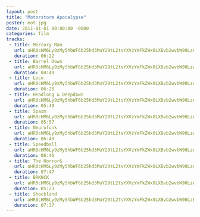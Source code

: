 ```yaml
---
layout: post
title: "Motorstorm Apocalypse"
poster: mot.jpg
date: 2011-01-01 00:00:00 -0800
categories: film
tracks:
 - title: Mercury Man
   url: aHR0cHM6Ly9zMy5hbWF6b25hd3MuY29tL2tsYXVzYmFkZWx0LXBvb2wvbW90LzAxIE1lcmN1cnkgTWFuLm1wMw==
   duration: 06:22
 - title: Barrel Down
   url: aHR0cHM6Ly9zMy5hbWF6b25hd3MuY29tL2tsYXVzYmFkZWx0LXBvb2wvbW90LzAyIEJhcnJlbCBEb3duLm1wMw==
   duration: 04:49
 - title: Loco
   url: aHR0cHM6Ly9zMy5hbWF6b25hd3MuY29tL2tsYXVzYmFkZWx0LXBvb2wvbW90LzAzIExvY28ubXAz
   duration: 06:28
 - title: Headlong & Deepdown
   url: aHR0cHM6Ly9zMy5hbWF6b25hd3MuY29tL2tsYXVzYmFkZWx0LXBvb2wvbW90LzA0IEhlYWRsb25nICYgRGVlcGRvd24ubXAz
   duration: 05:49
 - title: Spazm
   url: aHR0cHM6Ly9zMy5hbWF6b25hd3MuY29tL2tsYXVzYmFkZWx0LXBvb2wvbW90LzA1IFNwYXptLm1wMw==
   duration: 05:57
 - title: Neurofunk
   url: aHR0cHM6Ly9zMy5hbWF6b25hd3MuY29tL2tsYXVzYmFkZWx0LXBvb2wvbW90LzA2IE5ldXJvZnVuay5tcDM=
   duration: 06:40
 - title: Speedball
   url: aHR0cHM6Ly9zMy5hbWF6b25hd3MuY29tL2tsYXVzYmFkZWx0LXBvb2wvbW90LzA3IFNwZWVkYmFsbC5tcDM=
   duration: 06:46
 - title: The Horror&
   url: aHR0cHM6Ly9zMy5hbWF6b25hd3MuY29tL2tsYXVzYmFkZWx0LXBvb2wvbW90LzA4IFRoZSBIb3Jyb3ImLm1wMw==
   duration: 07:47
 - title: BRKNCK
   url: aHR0cHM6Ly9zMy5hbWF6b25hd3MuY29tL2tsYXVzYmFkZWx0LXBvb2wvbW90LzA5IEJSS05DSy5tcDM=
   duration: 05:23
 - title: Shockland
   url: aHR0cHM6Ly9zMy5hbWF6b25hd3MuY29tL2tsYXVzYmFkZWx0LXBvb2wvbW90LzEwIFNob2NrbGFuZC5tcDM=
   duration: 07:37
---
```

